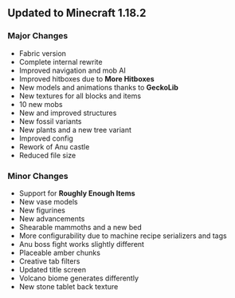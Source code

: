## Updated to Minecraft 1.18.2

### Major Changes

- Fabric version
- Complete internal rewrite
- Improved navigation and mob AI
- Improved hitboxes due to **More Hitboxes**
- New models and animations thanks to **GeckoLib**
- New textures for all blocks and items
- 10 new mobs
- New and improved structures
- New fossil variants
- New plants and a new tree variant
- Improved config
- Rework of Anu castle
- Reduced file size

### Minor Changes
- Support for **Roughly Enough Items**
- New vase models
- New figurines
- New advancements
- Shearable mammoths and a new bed
- More configurability due to machine recipe serializers and tags
- Anu boss fight works slightly different
- Placeable amber chunks
- Creative tab filters
- Updated title screen
- Volcano biome generates differently
- New stone tablet back texture